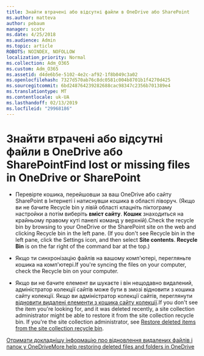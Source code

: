 ```yaml
---
title: Знайти втрачені або відсутні файли в OneDrive або SharePoint
ms.author: matteva
author: pebaum
manager: scotv
ms.date: 4/25/2018
ms.audience: Admin
ms.topic: article
ROBOTS: NOINDEX, NOFOLLOW
localization_priority: Normal
ms.collection: Adm_O365
ms.custom: Adm_O365
ms.assetid: d4de6b5e-5102-4e2c-af92-1f8b049c3a02
ms.openlocfilehash: 7327d570ab76c8dc0581c004b8701b1f4270d425
ms.sourcegitcommit: 6bd248764239282688cac98347c2356b701389e4
ms.translationtype: MT
ms.contentlocale: uk-UA
ms.lasthandoff: 02/13/2019
ms.locfileid: "29968186"
---
```

# <a name="find-lost-or-missing-files-in-onedrive-or-sharepoint"></a><span data-ttu-id="fa28f-102">Знайти втрачені або відсутні файли в OneDrive або SharePoint</span><span class="sxs-lookup"><span data-stu-id="fa28f-102">Find lost or missing files in OneDrive or SharePoint</span></span>

- <span data-ttu-id="fa28f-p101">Перевірте кошика, перейшовши за ваш OneDrive або сайту SharePoint в Інтернеті і натиснувши кошика в області ліворуч. (Якщо ви не бачите Recycle bin у лівій області клацніть піктограму настройки а потім виберіть **вміст сайту**. **Кошик** знаходиться на крайньому правому куті панелі команд у верхній).</span><span class="sxs-lookup"><span data-stu-id="fa28f-p101">Check the recycle bin by browsing to your OneDrive or the SharePoint site on the web and clicking Recycle bin in the left pane. (If you don't see Recycle bin in the left pane, click the Settings icon, and then select **Site contents**. **Recycle Bin** is on the far right of the command bar at the top.)</span></span> 
    
- <span data-ttu-id="fa28f-106">Якщо ти синхронізацію файлів на вашому комп'ютері, перегляньте кошика на комп'ютері.</span><span class="sxs-lookup"><span data-stu-id="fa28f-106">If you're syncing the files on your computer, check the Recycle bin on your computer.</span></span> 
    
- <span data-ttu-id="fa28f-p102">Якщо ви не бачите елемент ви шукаєте і він нещодавно видалений, адміністратор колекції сайтів може бути в змозі відновити з кошика сайту колекції. Якщо ви адміністратор колекції сайтів, переглянути [відновити видалені елементи з кошика сайту колекції](https://go.microsoft.com/fwlink/?linkid=866439).</span><span class="sxs-lookup"><span data-stu-id="fa28f-p102">If you don't see the item you're looking for, and it was deleted recently, a site collection administrator might be able to restore it from the site collection recycle bin. If you're the site collection administrator, see [Restore deleted items from the site collection recycle bin](https://go.microsoft.com/fwlink/?linkid=866439).</span></span>
    
[<span data-ttu-id="fa28f-109">Отримати докладнішу інформацію про відновлення видалених файлів і папок у OneDrive</span><span class="sxs-lookup"><span data-stu-id="fa28f-109">More help restoring deleted files and folders in OneDrive</span></span>](https://go.microsoft.com/fwlink/?linkid=872872)
  

